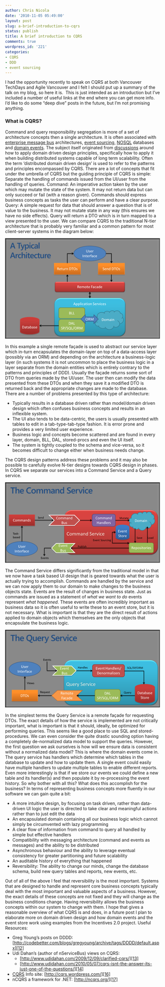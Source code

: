 ```yaml
---
author: Chris Nicola
date: '2010-11-05 05:49:00'
layout: post
slug: a-brief-introduction-to-cqrs
status: publish
title: A brief introduction to CQRS
comments: true
wordpress_id: '221'
categories:
- CQRS
- DDD
- event sourcing
---
```


I had the opportunity recently to speak on CQRS at both Vancouver TechDays and Agile Vancouver and I felt I should put up a summary of the talk on my blog, so here it is.  This is just intended as an introduction but I’ve included a number of useful links at the end where you can get more info.  I’d like to do some “deep dive” posts in the future, but I’m not promising anything. 

### What is CQRS?

Command and query responsibility segregation is more of a set of architecture concepts then a single architecture. It is often associated with [enterprise message bus][1] architectures, [event sourcing][2], [NOSQL][3] databases and [domain events][4]. The subject itself originated from [discussions][5] around how to apply domain driven design principles, specifically how to apply it when building distributed systems capable of long term scalability. Often the term ‘distributed domain driven design’ is used to refer to the patterns and principles encompassed by CQRS. There are a lot of concepts that fit under the umbrella of CQRS but the guiding principle of CQRS is simple: Separate the handling of commands issued from the UI/user from the handling of queries. Command: An imperative action taken by the user which may mutate the state of the system. It may not return data but can only succeed or fail (with a reason given). Commands should express business concepts as tasks the user can perform and have a clear purpose. Query: A simple request for data that should answer a question that is of value to the business. It may not mutate state in any way (this ensures we have no side effects). Query will return a DTO which is in turn mapped to a view presented to the user. We can compare CQRS to the traditional N-tier architecture that is probably very familiar and a common pattern for most client-server systems in the diagram below: 

<!--more-->

![clip_image002][6]

In this example a single remote façade is used to abstract our service layer which in-turn encapsulates the domain-layer on top of a data-access layer (possibly via an ORM) and depending on the architecture a business-logic layer (in such systems it is not uncommon to place the business logic in a layer separate from the domain entities which is entirely contrary to the patterns and principles of DDD). Usually the façade returns some sort of DTO from queries made by the UI/user. The user then can modify the data presented from these DTOs and when they save it a modified DTO is returned back and the appropriate changes are made to the database. There are a number of problems presented by this type of architecture: 

  * Typically results in a database driven rather than model/domain driven design which often confuses business concepts and results in an inflexible system.
  * The UI also tends to be data-centric, the users is usually presented with tables to edit in a tab-type-tab-type fashion. It is error prone and provides a very limited user experience.
  * Business logic and concepts become scattered and are found in every layer, domain, BLL, DAL, stored-procs and even the UI itself.
  * The system is tightly coupled to the schema and vice-versa, so it becomes difficult to change either when business needs change.

The CQRS design patterns address these problems and it may also be possible to carefully evolve N-tier designs towards CQRS design in phases. In CQRS we separate our services into a Command Service and a Query service. 

![clip_image004][8]

The Command Service differs significantly from the traditional model in that we now have a task based UI design that is geared towards what the user is actually trying to accomplish. Commands are handled by the service and we can now apply them to our domain to make changes to the business objects state. Events are the result of changes in business state. Just as commands are issued as a statement of _what we want to do_ events represent _what happened._ These events are often incredibly important as business data so it is often useful to write these to an event store, but it is not necessary. What is important is that they are the direct result of actions applied to domain objects which themselves are the only objects that encapsulate the business logic. 

![clip_image006][10]

In the simplest terms the Query Service is a remote façade for requesting DTOs. The exact details of how the service is implemented are not critically important, what is important is that it should, ideally, be optimized for performing queries. This seems like a good place to use SQL and stored-procedures. We can even consider the quite drastic sounding option having a completely de-normalized data model to support the queries. However, the first question we ask ourselves is how will we ensure data is consistent without a normalized data model? This is where the domain events come in. The query service has handlers which determine which tables in the database to update and how to update them. A single event could easily have multiple handlers to update multiple tables to enable different reports. Even more interestingly is that if we store our events we could define a new table and its handler(s) and then populate it by re-processing the event history. So why bother with all this? What does this accomplish for the business? In terms of representing business concepts more fluently in our software we can gain quite a bit: 

  * A more intuitive design, by focusing on task driven, rather than data-driven UI logic the user is directed to take clear and meaningful actions rather than to just edit the data
  * An encapsulated domain containing all our business logic which cannot simply be circumvented with lazy programming
  * A clear flow of information from command to query all handled by simple but effective handlers
  * Compatibility with messaging architecture (command and events as messages) and the ability to be distributed
  * Asynchronous behaviour and the ability to leverage eventual consistency for greater partitioning and future scalability
  * An auditable history of everything that happened
  * Reversibility: The ability to change our minds, change the database schema, build new query tables and reports, new events, etc.

Out of all of the above I feel that reversibility is the most important. Systems that are designed to handle and represent core business concepts typically deal with the most important and valuable aspects of a business. However, the exact details of these concepts are not fixed and they will change as the business conditions change. Having reversibility allows the business concepts within our system to change with them. I hope that gives a reasonable overview of what CQRS is and does, in a future post I plan to elaborate more on domain driven design and how domain events and the event store work using examples from the Incentives 2.0 project. Useful Resources: 

  * Greg Young’s posts on DDDD: [http://codebetter.com/blogs/gregyoung/archive/tags/DDDD/default.aspx][12]
  * Udi Dahan’s (author of nServiceBus) views on CQRS: 
    * [http://www.udidahan.com/2009/12/09/clarified-cqrs/][13]
    * [http://www.udidahan.com/2010/05/07/cqrs-isnt-the-answer-its-just-one-of-the-questions/][14]
  * [CQRS][15] Info site: [http://cqrs.wordpress.com/][16]
  * nCQRS a framework for .NET: [http://ncqrs.org/][17]

   [1]: http://www.eaipatterns.com/
   [2]: http://martinfowler.com/eaaDev/EventSourcing.html
   [3]: http://en.wikipedia.org/wiki/NoSQL
   [4]: http://www.martinfowler.com/eaaDev/DomainEvent.html
   [5]: http://codebetter.com/blogs/gregyoung/archive/2009/08/13/command-query-separation.aspx
   [6]: /images/clip_image002_thumb.png (clip_image002)
   [7]: /images/clip_image002.png
   [8]: /images/clip_image004_thumb.png (clip_image004)
   [9]: /images/clip_image004.png
   [10]: /images/clip_image006_thumb.png (clip_image006)
   [11]: /images/clip_image006.png
   [12]: http://codebetter.com/gregyoung/category/dddd/
   [13]: http://www.udidahan.com/2009/12/09/clarified-cqrs/
   [14]: http://www.udidahan.com/2010/05/07/cqrs-isnt-the-answer-its-just-one-of-the-questions/
   [15]: http://www.udidahan.com/2010/05/07/cqrs-isnt-the-answer-its-just-one-of-the-questions/CQRS
   [16]: http://cqrs.wordpress.com/
   [17]: http://ncqrs.org/

